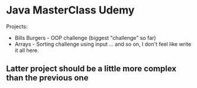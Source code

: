 # Java MasterClass Udemy 
Projects:
- Bills Burgers - OOP challenge (biggest "challenge" so far)
- Arrays - Sorting challenge using input
... and so on, I don't feel like write it all here.

## Latter project should be a little more complex than the previous one
